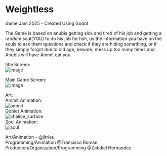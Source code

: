 # Weightless
Game Jam 2025 - Created Using Godot

The Game is based on anubis getting sick and tired of his job and getting a random soul(YOU) to do his job for him,
us the information you have on the souls to ask them questions and check if they are hiding something, or 
if they simply forgot due to old age, beware, mess up too many times and Anubis will have Ammit eat you.

title Screen:<br/>
![image](https://github.com/user-attachments/assets/07be895b-ba63-46ef-911e-480d4d8a0c64)<br/>

Main Game Screen:<br/>
![image](https://github.com/user-attachments/assets/79166029-09ea-432b-8bf2-1c9de79d8986)<br/>




Art:<br/>
  Ammit Animation:<br/>
  ![ammit](https://github.com/user-attachments/assets/d94223c7-fc09-40c7-925a-41393d9f3dfd)<br/>
  Goblet Animation:<br/>
  ![chalice_surface](https://github.com/user-attachments/assets/dd12643b-c1be-4c13-9981-d6a3672e0610)<br/>
  Soul Animation:<br/>
  ![soul](https://github.com/user-attachments/assets/35f9b82a-3783-4233-a68a-44b6225c1cde)







Art/Animation - @jltrieu<br/>
Programming/Animation @Francisco Roman<br/>
Production/Organization/Programming @Zabdiel Hernandez<br/>
